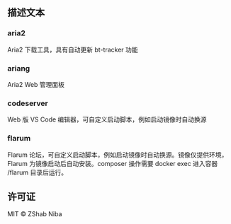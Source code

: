 ## 描述文本

### aria2

Aria2 下载工具，具有自动更新 bt-tracker 功能

### ariang

Aria2 Web 管理面板

### codeserver

Web 版 VS Code 编辑器，可自定义启动脚本，例如启动镜像时自动换源

### flarum

Flarum 论坛，可自定义启动脚本，例如启动镜像时自动换源。镜像仅提供环境，Flarum 为镜像启动后自动安装。composer 操作需要 docker exec 进入容器 /flarum 目录后运行。

## 许可证

MIT © ZShab Niba
